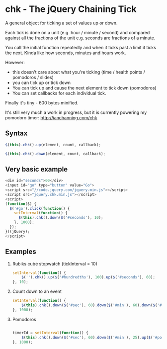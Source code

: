 # chk - The jQuery Chaining Tick

A general object for ticking a set of values up or down.

Each tick is done on a unit (e.g. hour / minute / second) and compared against all the fractions of the unit e.g. seconds are fractions of a minute.

You call the initial function repeatedly and when it ticks past a limit it ticks the next. Kinda like how seconds, minutes and hours work.

However:
* this doesn't care about what you're ticking (time / health points / pomodoros / slides)
* you can tick up or tick down
* You can tick up and cause the next element to tick down (pomodoros)
* You can set callbacks for each individual tick.

Finally it's tiny - 600 bytes minified.

It's still very much a work in progress, but it is currently powering my pomodoro timer: http://ianchanning.com/chk

## Syntax

```javascript
$(this).chk().up(element, count, callback);
```

```javascript
$(this).chk().down(element, count, callback);
```

## Very basic example

```javascript
<div id="seconds">00</div>
<input id="go" type="button" value="Go">
<script src="//code.jquery.com/jquery.min.js"></script>
<script src="jquery.chk.min.js"></script>
<script>
(function($) {
  $('#go').click(function() {
    setInterval(function() {
      $(this).chk().down($('#seconds'), 10);
    }, 1000);
  });
})(jQuery);
</script>
```

## Examples

1. Rubiks cube stopwatch (tickInterval = 10)
    ```javascript
    setInterval(function() {
        $('').chk().up($('#hundredths'), 100).up($('#seconds'), 60);
    }, 10);
    ```
1. Count down to an event
    ```javascript
    setInterval(function() {
        $(this).chk().down($('#sec'), 60).down($('#min'), 60).down($('#hour'), 24).up($('#day'), 365);
    }, 1000);
    ```
1. Pomodoros
    ```javascript

    timerId = setInterval(function() {
        $(this).chk().down($('#sec'), 60).down($('#min'), 25).up($('#pomo'), 100, randomNotification);
    }, 1000);
    ```
